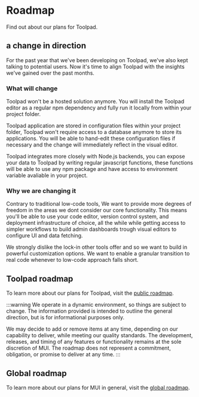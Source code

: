 # Roadmap

<p class="description">Find out about our plans for Toolpad.</p>

## a change in direction

For the past year that we've been developing on Toolpad, we've also kept talking to potential users. Now it's time to align Toolpad with the insights we've gained over the past months.

### What will change

Toolpad won't be a hosted solution anymore. You will install the Toolpad editor as a regular npm dependency and fully run it locally from within your project folder.

Toolpad application are stored in configuration files within your project folder, Toolpad won't require access to a database anymore to store its applications. You will be able to hand-edit these configuration files if necessary and the change will immediately reflect in the visual editor.

Toolpad integrates more closely with Node.js backends, you can expose your data to Toolpad by writing regular javascript functions, these functions will be able to use any npm package and have access to environment variable avaliable in your project.

### Why we are changing it

Contrary to traditional low-code tools, We want to provide more degrees of freedom in the areas we dont consider our core functionality. This means you'll be able to use your code editor, version control system, and deployment infrastructure of choice, all the while while getting access to simpler workflows to build admin dashboards trough visual editors to configure UI and data fetching.

We strongly dislike the lock-in other tools offer and so we want to build in powerful customization options. We want to enable a granular transition to real code whenever to low-code approach falls short.

## Toolpad roadmap

To learn more about our plans for Toolpad, visit the [public roadmap](https://github.com/orgs/mui/projects/9).

:::warning
We operate in a dynamic environment, so things are subject to change.
The information provided is intended to outline the general direction, but is for informational purposes only.

We may decide to add or remove items at any time, depending on our capability to deliver, while meeting our quality standards.
The development, releases, and timing of any features or functionality remains at the sole discretion of MUI.
The roadmap does not represent a commitment, obligation, or promise to deliver at any time.
:::

## Global roadmap

To learn more about our plans for MUI in general, visit the [global roadmap](/material-ui/discover-more/roadmap/).
